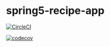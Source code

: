 # spring5-recipe-app

[![CircleCI](https://dl.circleci.com/status-badge/img/gh/Caio-Santana/spring5-recipe-app/tree/main.svg?style=svg)](https://dl.circleci.com/status-badge/redirect/gh/Caio-Santana/spring5-recipe-app/tree/main)

[![codecov](https://codecov.io/gh/Caio-Santana/spring5-recipe-app/branch/main/graph/badge.svg?token=GTPD8UCAEZ)](https://codecov.io/gh/Caio-Santana/spring5-recipe-app)